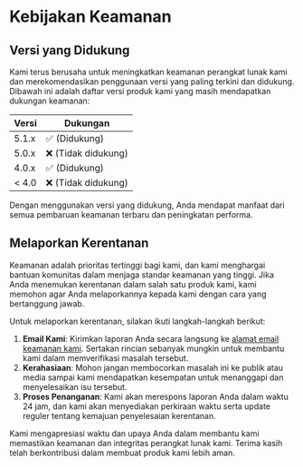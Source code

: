 # Kebijakan Keamanan

## Versi yang Didukung

Kami terus berusaha untuk meningkatkan keamanan perangkat lunak kami dan merekomendasikan penggunaan versi yang paling terkini dan didukung. Dibawah ini adalah daftar versi produk kami yang masih mendapatkan dukungan keamanan:

| Versi   | Dukungan          |
| ------- | ----------------- |
| 5.1.x   | :white_check_mark: (Didukung) |
| 5.0.x   | :x: (Tidak didukung)          |
| 4.0.x   | :white_check_mark: (Didukung) |
| < 4.0   | :x: (Tidak didukung)          |

Dengan menggunakan versi yang didukung, Anda mendapat manfaat dari semua pembaruan keamanan terbaru dan peningkatan performa.

## Melaporkan Kerentanan

Keamanan adalah prioritas tertinggi bagi kami, dan kami menghargai bantuan komunitas dalam menjaga standar keamanan yang tinggi. Jika Anda menemukan kerentanan dalam salah satu produk kami, kami memohon agar Anda melaporkannya kepada kami dengan cara yang bertanggung jawab.

Untuk melaporkan kerentanan, silakan ikuti langkah-langkah berikut:

1. **Email Kami**: Kirimkan laporan Anda secara langsung ke [alamat email keamanan kami](mailto:uju355@gmail.com). Sertakan rincian sebanyak mungkin untuk membantu kami dalam memverifikasi masalah tersebut.
2. **Kerahasiaan**: Mohon jangan membocorkan masalah ini ke publik atau media sampai kami mendapatkan kesempatan untuk menanggapi dan menyelesaikan isu tersebut.
3. **Proses Penanganan**: Kami akan merespons laporan Anda dalam waktu 24 jam, dan kami akan menyediakan perkiraan waktu serta update reguler tentang kemajuan penyelesaian kerentanan.

Kami mengapresiasi waktu dan upaya Anda dalam membantu kami memastikan keamanan dan integritas perangkat lunak kami. Terima kasih telah berkontribusi dalam membuat produk kami lebih aman.
